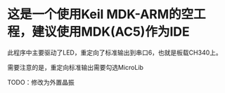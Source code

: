 # 这是一个使用Keil MDK-ARM的空工程，建议使用MDK(AC5)作为IDE

此程序中主要驱动了LED，重定向了标准输出到串口6，也就是板载CH340上。

需要注意的是，重定向标准输出需要勾选MicroLib

TODO：修改为外置晶振